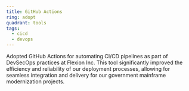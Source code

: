 ```yaml
---
title: GitHub Actions
ring: adopt
quadrant: tools
tags:
  - cicd
  - devops
---
```


Adopted GitHub Actions for automating CI/CD pipelines as part of DevSecOps practices at Flexion Inc. This tool significantly improved the efficiency and reliability of our deployment processes, allowing for seamless integration and delivery for our government mainframe modernization projects.